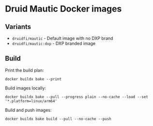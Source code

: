 # Druid Mautic Docker images

## Variants

- `druidfi/mautic` - Default image with no DXP brand
- `druidfi/mautic:dxp` - DXP branded image

## Build

Print the build plan:

```console
docker buildx bake --print
```

Build images locally:

```console
docker buildx bake --pull --progress plain --no-cache --load --set '*.platform=linux/arm64'
```

Build and push images:

```console
docker buildx bake build --pull --no-cache --push
```
